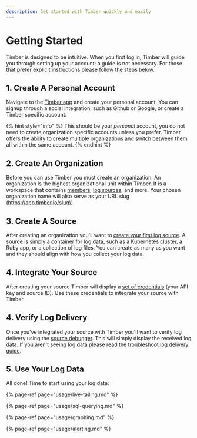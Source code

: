 ```yaml
---
description: Get started with Timber quickly and easily
---
```


# Getting Started

Timber is designed to be intuitive. When you first log in, Timber will guide you through setting up your account; a guide is not necessary. For those that prefer explicit instructions please follow the steps below.

## 1. Create A Personal Account

Navigate to the [Timber app](https://app.timber.io) and create your personal account. You can signup through a social integration, such as Github or Google, or create a Timber specific account.

{% hint style="info" %}
This should be your _personal_ account, you do not need to create organization specific accounts unless you prefer. Timber offers the ability to create multiple organizations and [switch between them](usage/account-management/switching-between-orgs.md) all within the same account. 
{% endhint %}

## 2. Create An Organization

Before you can use Timber you must create an organization. An organization is the highest organizational unit within Timber. It is a workspace that contains [members](usage/account-management/team-management.md), [log sources](usage/source-management.md), and more. Your chosen organization name will also serve as your URL slug \(https://app.timber.io/slug\).

## 3. Create A Source

After creating an organization you'll want to [create your first log source](usage/source-management.md#creating). A source is simply a container for log data, such as a Kubernetes cluster, a Ruby app, or a collection of log files. You can create as many as you want and they should align with how you collect your log data.

## 4. Integrate Your Source

After creating your source Timber will display a [set of credentials](under-the-hood/base64-encoded-vs-raw-api-keys.md) \(your API key and source ID\). Use these credentials to integrate your source with Timber. 

## 4. Verify Log Delivery

Once you've integrated your source with Timber you'll want to verify log delivery using the [source debugger](usage/source-management.md#debugging). This will simply display the received log data. If you aren't seeing log data please read the [troubleshoot log delivery guide](guides/troubleshooting-log-delivery.md).

## 5. Use Your Log Data

All done! Time to start using your log data:

{% page-ref page="usage/live-tailing.md" %}

{% page-ref page="usage/sql-querying.md" %}

{% page-ref page="usage/graphing.md" %}

{% page-ref page="usage/alerting.md" %}

